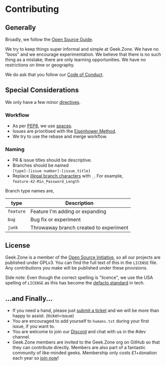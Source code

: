 # Contributing

## Generally

Broadly, we follow the [Open Source Guide](https://opensource.guide/how-to-contribute/).

We try to keep things super informal and simple at Geek.Zone. We have no "boss" and we encourage experimentation. We
believe that there is no such thing as a mistake, there are only learning opportunities. We have no restrictions on time
or geography.

We do ask that you follow our [Code of Conduct](https://geek.zone/code-of-conduct/).

## Special Considerations
We only have a few minor [directives](https://www.youtube.com/watch?v=0B44OUTGXmg&t=47s).

### Workflow
- As per [PEP8](https://www.python.org/dev/peps/pep-0008/#tabs-or-spaces), we use [spaces](https://www.youtube.com/watch?v=SsoOG6ZeyUI).
- Issues are prioritised with the [Eisenhower Method](https://en.wikipedia.org/wiki/Time_management#The_Eisenhower_Method).
- We try to use the rebase and merge workflow.

### Naming

- PR & issue titles should be descriptive.
- Branches should be named<br />
  `[type]-[issue number]-[issue_title]`
- Replace [illegal branch characters](https://git-scm.com/docs/git-check-ref-format) with `_`. For example,<br />
 `feature-42-Min_Password_Length`

Branch type names are,

| type | Description |
| --- | ----------- |
|`feature` | Feature I'm adding or expanding| 
|`bug`|Bug fix or experiment|
|`junk`|Throwaway branch created to experiment|


## License

Geek.Zone is a member of the [Open Source Initiative](https://opensource.org/osi-affiliate-membership), so all our projects are published under GPLv3. You can find the full text of this in the `LICENSE` file. Any
contributions you make will be published under these provisions.

Side note: Even though the correct spelling is "licence", we use the USA spelling of `LICENSE` as this has become the
[defacto standard](https://xkcd.com/927/) in tech.

## ...and Finally...

- If you need a hand, please just [submit a ticket](https://www.youtube.com/watch?v=0-b8A6mD5S0) and we will be more than happy to assist. (ticket=issue)
- You are encouraged to add yourself to `humans.txt` during your first issue, if you want to.
- You are welcome to join our [Discord](http://geek.zone/discord) and chat with us in the #dev channel.  
- Geek.Zone members are invited to the Geek.Zone org on GitHub so that they can contribute directly. Members are also part of a fantastic community of like-minded geeks. Membership only costs £1+donation each year so [join now](http://geek.zone/join)!
